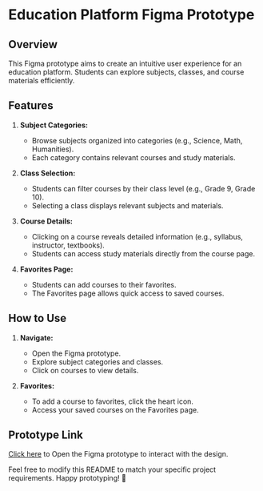 # Education Platform Figma Prototype

## Overview
This Figma prototype aims to create an intuitive user experience for an education platform. Students can explore subjects, classes, and course materials efficiently.

## Features
1. **Subject Categories:**
   - Browse subjects organized into categories (e.g., Science, Math, Humanities).
   - Each category contains relevant courses and study materials.

2. **Class Selection:**
   - Students can filter courses by their class level (e.g., Grade 9, Grade 10).
   - Selecting a class displays relevant subjects and materials.

3. **Course Details:**
   - Clicking on a course reveals detailed information (e.g., syllabus, instructor, textbooks).
   - Students can access study materials directly from the course page.

4. **Favorites Page:**
   - Students can add courses to their favorites.
   - The Favorites page allows quick access to saved courses.

## How to Use
1. **Navigate:**
   - Open the Figma prototype.
   - Explore subject categories and classes.
   - Click on courses to view details.

2. **Favorites:**
   - To add a course to favorites, click the heart icon.
   - Access your saved courses on the Favorites page.

## Prototype Link
<a href="https://www.figma.com/proto/p4w1lI7UZM5cehCIitcyu6/Untitled?page-id=0%3A1&node-id=1-229&viewport=1047%2C231%2C0.49&t=MO7SmUvALJNmOcy3-1&scaling=scale-down&content-scaling=fixed">Click here</a> to Open the Figma prototype to interact with the design.

Feel free to modify this README to match your specific project requirements. Happy prototyping! 🚀
